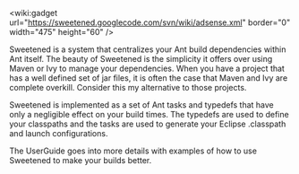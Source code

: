 &lt;wiki:gadget url="https://sweetened.googlecode.com/svn/wiki/adsense.xml" border="0" width="475" height="60" /&gt;

Sweetened is a system that centralizes your Ant build dependencies within Ant itself. The beauty of Sweetened is the simplicity it offers over using Maven or Ivy to manage your dependencies. When you have a project that has a well defined set of jar files, it is often the case that Maven and Ivy are complete overkill. Consider this my alternative to those projects.

Sweetened is implemented as a set of Ant tasks and typedefs that have only a negligible effect on your build times. The typedefs are used to define your classpaths and the tasks are used to generate your Eclipse .classpath and launch configurations.

The UserGuide goes into more details with examples of how to use Sweetened to make your builds better.